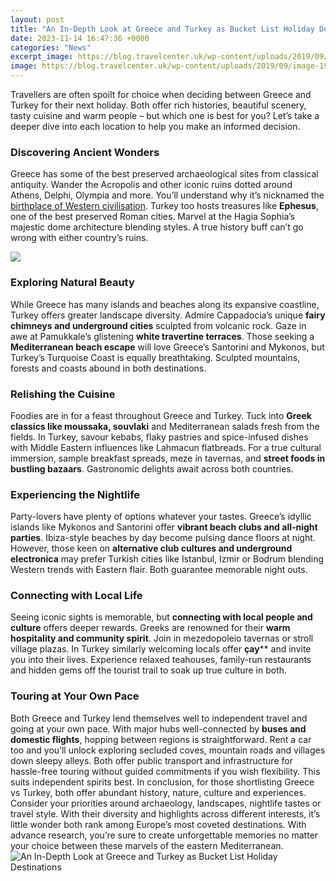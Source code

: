 ```yaml
---
layout: post
title: "An In-Depth Look at Greece and Turkey as Bucket List Holiday Destinations"
date: 2023-11-14 16:47:36 +0000
categories: "News"
excerpt_image: https://blog.travelcenter.uk/wp-content/uploads/2019/09/image-1920x960.jpg
image: https://blog.travelcenter.uk/wp-content/uploads/2019/09/image-1920x960.jpg
---
```


Travellers are often spoilt for choice when deciding between Greece and Turkey for their next holiday. Both offer rich histories, beautiful scenery, tasty cuisine and warm people – but which one is best for you? Let’s take a deeper dive into each location to help you make an informed decision.
### Discovering Ancient Wonders 
Greece has some of the best preserved archaeological sites from classical antiquity. Wander the Acropolis and other iconic ruins dotted around Athens, Delphi, Olympia and more. You’ll understand why it’s nicknamed the [birthplace of Western civilisation](https://logurl.github.io/2024-01-11-u65c5-u884c-u524d-u9700-u8981-u77e5-u9053-u7684-u6ce8-u610f-u4e8b-u9879/). Turkey too hosts treasures like **Ephesus**, one of the best preserved Roman cities. Marvel at the Hagia Sophia’s majestic dome architecture blending styles. A true history buff can’t go wrong with either country’s ruins.

![](http://beautifulfeed.com/wp-content/uploads/2018/10/Santorini.jpg)
### Exploring Natural Beauty
While Greece has many islands and beaches along its expansive coastline, Turkey offers greater landscape diversity. Admire Cappadocia’s unique **fairy chimneys and underground cities** sculpted from volcanic rock. Gaze in awe at Pamukkale’s glistening **white travertine terraces**. Those seeking a **Mediterranean beach escape** will love Greece’s Santorini and Mykonos, but Turkey’s Turquoise Coast is equally breathtaking. Sculpted mountains, forests and coasts abound in both destinations.
### Relishing the Cuisine  
Foodies are in for a feast throughout Greece and Turkey. Tuck into **Greek classics like moussaka, souvlaki** and Mediterranean salads fresh from the fields. In Turkey, savour kebabs, flaky pastries and spice-infused dishes with Middle Eastern influences like Lahmacun flatbreads. For a true cultural immersion, sample breakfast spreads, meze in tavernas, and **street foods in bustling bazaars**. Gastronomic delights await across both countries.
### Experiencing the Nightlife
Party-lovers have plenty of options whatever your tastes. Greece’s idyllic islands like Mykonos and Santorini offer **vibrant beach clubs and all-night parties**. Ibiza-style beaches by day become pulsing dance floors at night. However, those keen on **alternative club cultures and underground electronica** may prefer Turkish cities like Istanbul, Izmir or Bodrum blending Western trends with Eastern flair. Both guarantee memorable night outs.  
### Connecting with Local Life  
Seeing iconic sights is memorable, but **connecting with local people and culture** offers deeper rewards. Greeks are renowned for their **warm hospitality and community spirit**. Join in mezedopoleio tavernas or stroll village plazas.  In Turkey similarly welcoming locals offer **çay‬**** and invite you into their lives. Experience relaxed teahouses, family-run restaurants and hidden gems off the tourist trail to soak up true culture in both.
### Touring at Your Own Pace
Both Greece and Turkey lend themselves well to independent travel and going at your own pace. With major hubs well-connected by **buses and domestic flights**, hopping between regions is straightforward. Rent a car too and you’ll unlock exploring secluded coves, mountain roads and villages down sleepy alleys. Both offer public transport and infrastructure for hassle-free touring without guided commitments if you wish flexibility. This suits independent spirits best.
In conclusion, for those shortlisting Greece vs Turkey, both offer abundant history, nature, culture and experiences. Consider your priorities around archaeology, landscapes, nightlife tastes or travel style. With their diversity and highlights across different interests, it’s little wonder both rank among Europe’s most coveted destinations. With advance research, you’re sure to create unforgettable memories no matter your choice between these marvels of the eastern Mediterranean.
![An In-Depth Look at Greece and Turkey as Bucket List Holiday Destinations](https://blog.travelcenter.uk/wp-content/uploads/2019/09/image-1920x960.jpg)